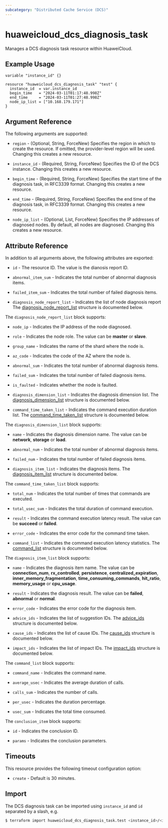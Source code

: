 ```yaml
---
subcategory: "Distributed Cache Service (DCS)"
---
```


# huaweicloud_dcs_diagnosis_task

Manages a DCS diagnosis task resource within HuaweiCloud.

## Example Usage

```hcl
variable "instance_id" {}

resource "huaweicloud_dcs_diagnosis_task" "test" {
  instance_id  = var.instance_id
  begin_time   = "2024-03-11T01:17:48.998Z"
  end_time     = "2024-03-11T01:27:48.998Z"
  node_ip_list = ["10.168.179.171"]
}
```

## Argument Reference

The following arguments are supported:

* `region` - (Optional, String, ForceNew) Specifies the region in which to create the resource.
  If omitted, the provider-level region will be used. Changing this creates a new resource.

* `instance_id` - (Required, String, ForceNew) Specifies the ID of the DCS instance.
  Changing this creates a new resource.

* `begin_time` - (Required, String, ForceNew) Specifies the start time of the diagnosis task, in RFC3339 format.
  Changing this creates a new resource.

* `end_time` - (Required, String, ForceNew) Specifies the end time of the diagnosis task, in RFC3339 format.
  Changing this creates a new resource.

* `node_ip_list` - (Optional, List, ForceNew) Specifies the IP addresses of diagnosed nodes.
  By default, all nodes are diagnosed. Changing this creates a new resource.

## Attribute Reference

In addition to all arguments above, the following attributes are exported:

* `id` - The resource ID. The value is the dianosis report ID.

* `abnormal_item_sum` - Indicates the total number of abnormal diagnosis items.

* `failed_item_sum` - Indicates the total number of failed diagnosis items.

* `diagnosis_node_report_list` - Indicates the list of node diagnosis report
  The [diagnosis_node_report_list](#diagnosis_node_report_list) structure is documented below.

<a name="diagnosis_node_report_list"></a>
The `diagnosis_node_report_list` block supports:

* `node_ip` - Indicates the IP address of the node diagnosed.

* `role` - Indicates the node role. The value can be **master** or **slave**.

* `group_name` - Indicates the name of the shard where the node is.

* `az_code` - Indicates the code of the AZ where the node is.

* `abnormal_sum` - Indicates the total number of abnormal diagnosis items.

* `failed_sum` - Indicates the total number of failed diagnosis items.

* `is_faulted` - Indicates whether the node is faulted.

* `diagnosis_dimension_list` - Indicates the diagnosis dimension list.
  The [diagnosis_dimension_list](#diagnosis_dimension_list) structure is documented below.

* `command_time_taken_list` - Indicates the command execution duration list.
  The [command_time_taken_list](#command_time_taken_list) structure is documented below.

<a name="diagnosis_dimension_list"></a>
The `diagnosis_dimension_list` block supports:

* `name` - Indicates the diagnosis dimension name. The value can be **network**, **storage** or **load**.

* `abnormal_num` - Indicates the total number of abnormal diagnosis items.

* `failed_num` - Indicates the total number of failed diagnosis items.

* `diagnosis_item_list` - Indicates the diagnosis items.
  The [diagnosis_item_list](#diagnosis_item_list) structure is documented below.

<a name="command_time_taken_list"></a>
The `command_time_taken_list` block supports:

* `total_num` - Indicates the total number of times that commands are executed.

* `total_usec_sum` - Indicates the total duration of command execution.

* `result` - Indicates the command execution latency result. The value can be **succeed** or **failed**.

* `error_code` - Indicates the error code for the command time taken.

* `command_list` - Indicates the command execution latency statistics.
  The [command_list](#command_list) structure is documented below.

<a name="diagnosis_item_list"></a>
The `diagnosis_item_list` block supports:

* `name` - Indicates the diagnosis item name.
  The value can be **connection_num**, **rx_controlled**, **persistence**, **centralized_expiration**,
  **inner_memory_fragmentation**, **time_consuming_commands**, **hit_ratio**, **memory_usage** or **cpu_usage**.

* `result` - Indicates the diagnosis result. The value can be **failed**, **abnormal** or **normal**.

* `error_code` - Indicates the error code for the diagnosis item.

* `advice_ids` - Indicates the list of suggestion IDs.
  The [advice_ids](#conclusion_item) structure is documented below.

* `cause_ids` - Indicates the list of cause IDs.
  The [cause_ids](#conclusion_item) structure is documented below.

* `impact_ids` - Indicates the list of impact IDs.
  The [impact_ids](#conclusion_item) structure is documented below.

<a name="command_list"></a>
The `command_list` block supports:

* `command_name` - Indicates the command name.

* `average_usec` - Indicates the average duration of calls.

* `calls_sum` - Indicates the number of calls.

* `per_usec` - Indicates the duration percentage.

* `usec_sum` - Indicates the total time consumed.

<a name="conclusion_item"></a>
The `conclusion_item` block supports:

* `id` - Indicates the conclusion ID.

* `params` - Indicates the conclusion parameters.

## Timeouts

This resource provides the following timeout configuration option:

* `create` - Default is 30 minutes.

## Import

The DCS diagnosis task can be imported using `instance_id` and `id` separated by a slash, e.g.

```bash
$ terraform import huaweicloud_dcs_diagnosis_task.test <instance_id>/<id>
```

